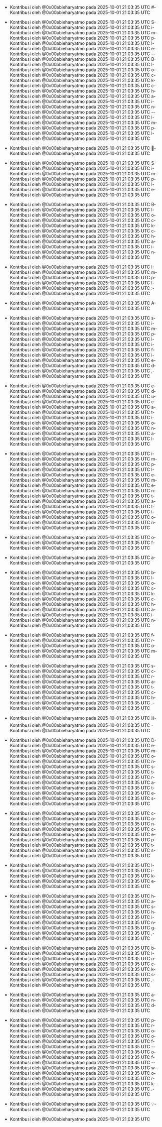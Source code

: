 - Kontribusi oleh @0x00abieharyatmo pada 2025-10-01 21:03:35 UTC
#- Kontribusi oleh @0x00abieharyatmo pada 2025-10-01 21:03:35 UTC
 - Kontribusi oleh @0x00abieharyatmo pada 2025-10-01 21:03:35 UTC
S- Kontribusi oleh @0x00abieharyatmo pada 2025-10-01 21:03:35 UTC
i- Kontribusi oleh @0x00abieharyatmo pada 2025-10-01 21:03:35 UTC
m- Kontribusi oleh @0x00abieharyatmo pada 2025-10-01 21:03:35 UTC
p- Kontribusi oleh @0x00abieharyatmo pada 2025-10-01 21:03:35 UTC
l- Kontribusi oleh @0x00abieharyatmo pada 2025-10-01 21:03:35 UTC
e- Kontribusi oleh @0x00abieharyatmo pada 2025-10-01 21:03:35 UTC
-- Kontribusi oleh @0x00abieharyatmo pada 2025-10-01 21:03:35 UTC
B- Kontribusi oleh @0x00abieharyatmo pada 2025-10-01 21:03:35 UTC
l- Kontribusi oleh @0x00abieharyatmo pada 2025-10-01 21:03:35 UTC
o- Kontribusi oleh @0x00abieharyatmo pada 2025-10-01 21:03:35 UTC
c- Kontribusi oleh @0x00abieharyatmo pada 2025-10-01 21:03:35 UTC
k- Kontribusi oleh @0x00abieharyatmo pada 2025-10-01 21:03:35 UTC
c- Kontribusi oleh @0x00abieharyatmo pada 2025-10-01 21:03:35 UTC
h- Kontribusi oleh @0x00abieharyatmo pada 2025-10-01 21:03:35 UTC
a- Kontribusi oleh @0x00abieharyatmo pada 2025-10-01 21:03:35 UTC
i- Kontribusi oleh @0x00abieharyatmo pada 2025-10-01 21:03:35 UTC
n- Kontribusi oleh @0x00abieharyatmo pada 2025-10-01 21:03:35 UTC
-- Kontribusi oleh @0x00abieharyatmo pada 2025-10-01 21:03:35 UTC
I- Kontribusi oleh @0x00abieharyatmo pada 2025-10-01 21:03:35 UTC
m- Kontribusi oleh @0x00abieharyatmo pada 2025-10-01 21:03:35 UTC
p- Kontribusi oleh @0x00abieharyatmo pada 2025-10-01 21:03:35 UTC
l- Kontribusi oleh @0x00abieharyatmo pada 2025-10-01 21:03:35 UTC

- Kontribusi oleh @0x00abieharyatmo pada 2025-10-01 21:03:35 UTC
🔗- Kontribusi oleh @0x00abieharyatmo pada 2025-10-01 21:03:35 UTC
 - Kontribusi oleh @0x00abieharyatmo pada 2025-10-01 21:03:35 UTC
S- Kontribusi oleh @0x00abieharyatmo pada 2025-10-01 21:03:35 UTC
i- Kontribusi oleh @0x00abieharyatmo pada 2025-10-01 21:03:35 UTC
m- Kontribusi oleh @0x00abieharyatmo pada 2025-10-01 21:03:35 UTC
p- Kontribusi oleh @0x00abieharyatmo pada 2025-10-01 21:03:35 UTC
l- Kontribusi oleh @0x00abieharyatmo pada 2025-10-01 21:03:35 UTC
e- Kontribusi oleh @0x00abieharyatmo pada 2025-10-01 21:03:35 UTC
 - Kontribusi oleh @0x00abieharyatmo pada 2025-10-01 21:03:35 UTC
B- Kontribusi oleh @0x00abieharyatmo pada 2025-10-01 21:03:35 UTC
l- Kontribusi oleh @0x00abieharyatmo pada 2025-10-01 21:03:35 UTC
o- Kontribusi oleh @0x00abieharyatmo pada 2025-10-01 21:03:35 UTC
c- Kontribusi oleh @0x00abieharyatmo pada 2025-10-01 21:03:35 UTC
k- Kontribusi oleh @0x00abieharyatmo pada 2025-10-01 21:03:35 UTC
c- Kontribusi oleh @0x00abieharyatmo pada 2025-10-01 21:03:35 UTC
h- Kontribusi oleh @0x00abieharyatmo pada 2025-10-01 21:03:35 UTC
a- Kontribusi oleh @0x00abieharyatmo pada 2025-10-01 21:03:35 UTC
i- Kontribusi oleh @0x00abieharyatmo pada 2025-10-01 21:03:35 UTC
n- Kontribusi oleh @0x00abieharyatmo pada 2025-10-01 21:03:35 UTC
 - Kontribusi oleh @0x00abieharyatmo pada 2025-10-01 21:03:35 UTC
I- Kontribusi oleh @0x00abieharyatmo pada 2025-10-01 21:03:35 UTC
m- Kontribusi oleh @0x00abieharyatmo pada 2025-10-01 21:03:35 UTC
p- Kontribusi oleh @0x00abieharyatmo pada 2025-10-01 21:03:35 UTC
l- Kontribusi oleh @0x00abieharyatmo pada 2025-10-01 21:03:35 UTC
:- Kontribusi oleh @0x00abieharyatmo pada 2025-10-01 21:03:35 UTC
 - Kontribusi oleh @0x00abieharyatmo pada 2025-10-01 21:03:35 UTC
A- Kontribusi oleh @0x00abieharyatmo pada 2025-10-01 21:03:35 UTC
 - Kontribusi oleh @0x00abieharyatmo pada 2025-10-01 21:03:35 UTC
s- Kontribusi oleh @0x00abieharyatmo pada 2025-10-01 21:03:35 UTC
i- Kontribusi oleh @0x00abieharyatmo pada 2025-10-01 21:03:35 UTC
m- Kontribusi oleh @0x00abieharyatmo pada 2025-10-01 21:03:35 UTC
p- Kontribusi oleh @0x00abieharyatmo pada 2025-10-01 21:03:35 UTC
l- Kontribusi oleh @0x00abieharyatmo pada 2025-10-01 21:03:35 UTC
i- Kontribusi oleh @0x00abieharyatmo pada 2025-10-01 21:03:35 UTC
f- Kontribusi oleh @0x00abieharyatmo pada 2025-10-01 21:03:35 UTC
i- Kontribusi oleh @0x00abieharyatmo pada 2025-10-01 21:03:35 UTC
e- Kontribusi oleh @0x00abieharyatmo pada 2025-10-01 21:03:35 UTC
d- Kontribusi oleh @0x00abieharyatmo pada 2025-10-01 21:03:35 UTC
,- Kontribusi oleh @0x00abieharyatmo pada 2025-10-01 21:03:35 UTC
 - Kontribusi oleh @0x00abieharyatmo pada 2025-10-01 21:03:35 UTC
e- Kontribusi oleh @0x00abieharyatmo pada 2025-10-01 21:03:35 UTC
d- Kontribusi oleh @0x00abieharyatmo pada 2025-10-01 21:03:35 UTC
u- Kontribusi oleh @0x00abieharyatmo pada 2025-10-01 21:03:35 UTC
c- Kontribusi oleh @0x00abieharyatmo pada 2025-10-01 21:03:35 UTC
a- Kontribusi oleh @0x00abieharyatmo pada 2025-10-01 21:03:35 UTC
t- Kontribusi oleh @0x00abieharyatmo pada 2025-10-01 21:03:35 UTC
i- Kontribusi oleh @0x00abieharyatmo pada 2025-10-01 21:03:35 UTC
o- Kontribusi oleh @0x00abieharyatmo pada 2025-10-01 21:03:35 UTC
n- Kontribusi oleh @0x00abieharyatmo pada 2025-10-01 21:03:35 UTC
a- Kontribusi oleh @0x00abieharyatmo pada 2025-10-01 21:03:35 UTC
l- Kontribusi oleh @0x00abieharyatmo pada 2025-10-01 21:03:35 UTC
 - Kontribusi oleh @0x00abieharyatmo pada 2025-10-01 21:03:35 UTC
i- Kontribusi oleh @0x00abieharyatmo pada 2025-10-01 21:03:35 UTC
m- Kontribusi oleh @0x00abieharyatmo pada 2025-10-01 21:03:35 UTC
p- Kontribusi oleh @0x00abieharyatmo pada 2025-10-01 21:03:35 UTC
l- Kontribusi oleh @0x00abieharyatmo pada 2025-10-01 21:03:35 UTC
e- Kontribusi oleh @0x00abieharyatmo pada 2025-10-01 21:03:35 UTC
m- Kontribusi oleh @0x00abieharyatmo pada 2025-10-01 21:03:35 UTC
e- Kontribusi oleh @0x00abieharyatmo pada 2025-10-01 21:03:35 UTC
n- Kontribusi oleh @0x00abieharyatmo pada 2025-10-01 21:03:35 UTC
t- Kontribusi oleh @0x00abieharyatmo pada 2025-10-01 21:03:35 UTC
a- Kontribusi oleh @0x00abieharyatmo pada 2025-10-01 21:03:35 UTC
t- Kontribusi oleh @0x00abieharyatmo pada 2025-10-01 21:03:35 UTC
i- Kontribusi oleh @0x00abieharyatmo pada 2025-10-01 21:03:35 UTC
o- Kontribusi oleh @0x00abieharyatmo pada 2025-10-01 21:03:35 UTC
n- Kontribusi oleh @0x00abieharyatmo pada 2025-10-01 21:03:35 UTC
 - Kontribusi oleh @0x00abieharyatmo pada 2025-10-01 21:03:35 UTC
o- Kontribusi oleh @0x00abieharyatmo pada 2025-10-01 21:03:35 UTC
f- Kontribusi oleh @0x00abieharyatmo pada 2025-10-01 21:03:35 UTC
 - Kontribusi oleh @0x00abieharyatmo pada 2025-10-01 21:03:35 UTC
a- Kontribusi oleh @0x00abieharyatmo pada 2025-10-01 21:03:35 UTC
 - Kontribusi oleh @0x00abieharyatmo pada 2025-10-01 21:03:35 UTC
b- Kontribusi oleh @0x00abieharyatmo pada 2025-10-01 21:03:35 UTC
l- Kontribusi oleh @0x00abieharyatmo pada 2025-10-01 21:03:35 UTC
o- Kontribusi oleh @0x00abieharyatmo pada 2025-10-01 21:03:35 UTC
c- Kontribusi oleh @0x00abieharyatmo pada 2025-10-01 21:03:35 UTC
k- Kontribusi oleh @0x00abieharyatmo pada 2025-10-01 21:03:35 UTC
c- Kontribusi oleh @0x00abieharyatmo pada 2025-10-01 21:03:35 UTC
h- Kontribusi oleh @0x00abieharyatmo pada 2025-10-01 21:03:35 UTC
a- Kontribusi oleh @0x00abieharyatmo pada 2025-10-01 21:03:35 UTC
i- Kontribusi oleh @0x00abieharyatmo pada 2025-10-01 21:03:35 UTC
n- Kontribusi oleh @0x00abieharyatmo pada 2025-10-01 21:03:35 UTC
 - Kontribusi oleh @0x00abieharyatmo pada 2025-10-01 21:03:35 UTC
f- Kontribusi oleh @0x00abieharyatmo pada 2025-10-01 21:03:35 UTC
r- Kontribusi oleh @0x00abieharyatmo pada 2025-10-01 21:03:35 UTC
o- Kontribusi oleh @0x00abieharyatmo pada 2025-10-01 21:03:35 UTC
m- Kontribusi oleh @0x00abieharyatmo pada 2025-10-01 21:03:35 UTC
 - Kontribusi oleh @0x00abieharyatmo pada 2025-10-01 21:03:35 UTC
s- Kontribusi oleh @0x00abieharyatmo pada 2025-10-01 21:03:35 UTC
c- Kontribusi oleh @0x00abieharyatmo pada 2025-10-01 21:03:35 UTC
r- Kontribusi oleh @0x00abieharyatmo pada 2025-10-01 21:03:35 UTC
a- Kontribusi oleh @0x00abieharyatmo pada 2025-10-01 21:03:35 UTC
t- Kontribusi oleh @0x00abieharyatmo pada 2025-10-01 21:03:35 UTC
c- Kontribusi oleh @0x00abieharyatmo pada 2025-10-01 21:03:35 UTC
h- Kontribusi oleh @0x00abieharyatmo pada 2025-10-01 21:03:35 UTC
.- Kontribusi oleh @0x00abieharyatmo pada 2025-10-01 21:03:35 UTC
 - Kontribusi oleh @0x00abieharyatmo pada 2025-10-01 21:03:35 UTC
⛓- Kontribusi oleh @0x00abieharyatmo pada 2025-10-01 21:03:35 UTC
️- Kontribusi oleh @0x00abieharyatmo pada 2025-10-01 21:03:35 UTC
 - Kontribusi oleh @0x00abieharyatmo pada 2025-10-01 21:03:35 UTC
D- Kontribusi oleh @0x00abieharyatmo pada 2025-10-01 21:03:35 UTC
e- Kontribusi oleh @0x00abieharyatmo pada 2025-10-01 21:03:35 UTC
m- Kontribusi oleh @0x00abieharyatmo pada 2025-10-01 21:03:35 UTC
o- Kontribusi oleh @0x00abieharyatmo pada 2025-10-01 21:03:35 UTC
n- Kontribusi oleh @0x00abieharyatmo pada 2025-10-01 21:03:35 UTC
s- Kontribusi oleh @0x00abieharyatmo pada 2025-10-01 21:03:35 UTC
t- Kontribusi oleh @0x00abieharyatmo pada 2025-10-01 21:03:35 UTC
r- Kontribusi oleh @0x00abieharyatmo pada 2025-10-01 21:03:35 UTC
a- Kontribusi oleh @0x00abieharyatmo pada 2025-10-01 21:03:35 UTC
t- Kontribusi oleh @0x00abieharyatmo pada 2025-10-01 21:03:35 UTC
e- Kontribusi oleh @0x00abieharyatmo pada 2025-10-01 21:03:35 UTC
s- Kontribusi oleh @0x00abieharyatmo pada 2025-10-01 21:03:35 UTC
 - Kontribusi oleh @0x00abieharyatmo pada 2025-10-01 21:03:35 UTC
c- Kontribusi oleh @0x00abieharyatmo pada 2025-10-01 21:03:35 UTC
o- Kontribusi oleh @0x00abieharyatmo pada 2025-10-01 21:03:35 UTC
n- Kontribusi oleh @0x00abieharyatmo pada 2025-10-01 21:03:35 UTC
c- Kontribusi oleh @0x00abieharyatmo pada 2025-10-01 21:03:35 UTC
e- Kontribusi oleh @0x00abieharyatmo pada 2025-10-01 21:03:35 UTC
p- Kontribusi oleh @0x00abieharyatmo pada 2025-10-01 21:03:35 UTC
t- Kontribusi oleh @0x00abieharyatmo pada 2025-10-01 21:03:35 UTC
s- Kontribusi oleh @0x00abieharyatmo pada 2025-10-01 21:03:35 UTC
 - Kontribusi oleh @0x00abieharyatmo pada 2025-10-01 21:03:35 UTC
l- Kontribusi oleh @0x00abieharyatmo pada 2025-10-01 21:03:35 UTC
i- Kontribusi oleh @0x00abieharyatmo pada 2025-10-01 21:03:35 UTC
k- Kontribusi oleh @0x00abieharyatmo pada 2025-10-01 21:03:35 UTC
e- Kontribusi oleh @0x00abieharyatmo pada 2025-10-01 21:03:35 UTC
 - Kontribusi oleh @0x00abieharyatmo pada 2025-10-01 21:03:35 UTC
h- Kontribusi oleh @0x00abieharyatmo pada 2025-10-01 21:03:35 UTC
a- Kontribusi oleh @0x00abieharyatmo pada 2025-10-01 21:03:35 UTC
s- Kontribusi oleh @0x00abieharyatmo pada 2025-10-01 21:03:35 UTC
h- Kontribusi oleh @0x00abieharyatmo pada 2025-10-01 21:03:35 UTC
i- Kontribusi oleh @0x00abieharyatmo pada 2025-10-01 21:03:35 UTC
n- Kontribusi oleh @0x00abieharyatmo pada 2025-10-01 21:03:35 UTC
g- Kontribusi oleh @0x00abieharyatmo pada 2025-10-01 21:03:35 UTC
,- Kontribusi oleh @0x00abieharyatmo pada 2025-10-01 21:03:35 UTC
 - Kontribusi oleh @0x00abieharyatmo pada 2025-10-01 21:03:35 UTC
b- Kontribusi oleh @0x00abieharyatmo pada 2025-10-01 21:03:35 UTC
l- Kontribusi oleh @0x00abieharyatmo pada 2025-10-01 21:03:35 UTC
o- Kontribusi oleh @0x00abieharyatmo pada 2025-10-01 21:03:35 UTC
c- Kontribusi oleh @0x00abieharyatmo pada 2025-10-01 21:03:35 UTC
k- Kontribusi oleh @0x00abieharyatmo pada 2025-10-01 21:03:35 UTC
s- Kontribusi oleh @0x00abieharyatmo pada 2025-10-01 21:03:35 UTC
,- Kontribusi oleh @0x00abieharyatmo pada 2025-10-01 21:03:35 UTC
 - Kontribusi oleh @0x00abieharyatmo pada 2025-10-01 21:03:35 UTC
a- Kontribusi oleh @0x00abieharyatmo pada 2025-10-01 21:03:35 UTC
n- Kontribusi oleh @0x00abieharyatmo pada 2025-10-01 21:03:35 UTC
d- Kontribusi oleh @0x00abieharyatmo pada 2025-10-01 21:03:35 UTC
 - Kontribusi oleh @0x00abieharyatmo pada 2025-10-01 21:03:35 UTC
p- Kontribusi oleh @0x00abieharyatmo pada 2025-10-01 21:03:35 UTC
r- Kontribusi oleh @0x00abieharyatmo pada 2025-10-01 21:03:35 UTC
o- Kontribusi oleh @0x00abieharyatmo pada 2025-10-01 21:03:35 UTC
o- Kontribusi oleh @0x00abieharyatmo pada 2025-10-01 21:03:35 UTC
f- Kontribusi oleh @0x00abieharyatmo pada 2025-10-01 21:03:35 UTC
-- Kontribusi oleh @0x00abieharyatmo pada 2025-10-01 21:03:35 UTC
o- Kontribusi oleh @0x00abieharyatmo pada 2025-10-01 21:03:35 UTC
f- Kontribusi oleh @0x00abieharyatmo pada 2025-10-01 21:03:35 UTC
-- Kontribusi oleh @0x00abieharyatmo pada 2025-10-01 21:03:35 UTC
w- Kontribusi oleh @0x00abieharyatmo pada 2025-10-01 21:03:35 UTC
o- Kontribusi oleh @0x00abieharyatmo pada 2025-10-01 21:03:35 UTC
r- Kontribusi oleh @0x00abieharyatmo pada 2025-10-01 21:03:35 UTC
k- Kontribusi oleh @0x00abieharyatmo pada 2025-10-01 21:03:35 UTC
.- Kontribusi oleh @0x00abieharyatmo pada 2025-10-01 21:03:35 UTC
 - Kontribusi oleh @0x00abieharyatmo pada 2025-10-01 21:03:35 UTC
💡- Kontribusi oleh @0x00abieharyatmo pada 2025-10-01 21:03:35 UTC

- Kontribusi oleh @0x00abieharyatmo pada 2025-10-01 21:03:35 UTC
